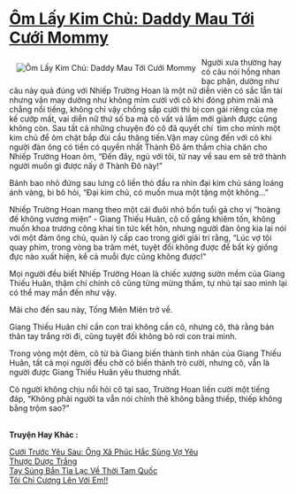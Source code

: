 <a href="https://utruyen.com/truyen/om-lay-kim-chu-daddy-mau-toi-cuoi-mommy/17431/" title="Ôm Lấy Kim Chủ: Daddy Mau Tới Cưới Mommy"><h1>Ôm Lấy Kim Chủ: Daddy Mau Tới Cưới Mommy</h1></a><div style="display:table"><img align="right" style="float: left; padding: 10px;" src="https://utruyen.com/images/story/200x260/om-lay-kim-chu-daddy-mau-toi-cuoi-mommy.jpg" alt="Ôm Lấy Kim Chủ: Daddy Mau Tới Cưới Mommy">Người xưa thường hay có câu nói hồng nhan bạc phận, dường như câu này quả đúng với Nhiếp Trường Hoan là một nữ diễn viên có sắc lẫn tài nhưng vận may dường như không mỉm cười với cô khi đóng phim mãi mà chẳng nổi tiếng, không chỉ vậy chồng sắp cưới thì bị con gái riêng của mẹ kế cướp mất, vai diễn nữ thứ số ba mà cô vất vả lắm mới giành được cũng không còn. Sau tất cả những chuyện đó cô đã quyết chí  tìm cho mình một kim chủ để ôm chặt bắp đùi cầu thăng tiến.Vận may cũng đến với cô khi người đàn ông có tiền có quyền nhất Thành Đô âm thầm chìa chân cho Nhiếp Trường Hoan ôm, “Đến đây, ngủ với tôi, từ nay về sau em sẽ trở thành người muốn gì được nấy ở Thành Đô này!”<p></p>Bánh bao nhỏ đứng sau lưng cô liền thò đầu ra nhìn đại kim chủ sáng loáng ánh vàng, bi bô hỏi, “Đại kim chủ, có muốn mua một tặng một không...”<p></p>Nhiếp Trường Hoan mang theo một cái đuôi nhỏ bốn tuổi gả cho vị “hoàng đế không vương miện” - Giang Thiếu Huân, cô cố gắng khiêm tốn, không muốn khoa trương công khai tin tức kết hôn, nhưng người đàn ông kia lại nói với một đám ông chủ, quản lý cấp cao trong giới giải trí rằng, “Lúc vợ tôi quay phim, trong vòng ba trăm mét, tuyệt đối không được để bất kỳ giống đực nào xuất hiện, kể cả muỗi đực cũng không được!”<p></p>Mọi người đều biết Nhiếp Trường Hoan là chiếc xương sườn mềm của Giang Thiếu Huân, thậm chí chính cô cũng từng mừng thầm, tự nhủ tại sao mình lại có thể may mắn đến như vậy.<p></p>Mãi cho đến sau này, Tống Miên Miên trở về.<p></p>Giang Thiếu Huân chỉ cần con trai không cần cô, nhưng cô, thà rằng bản thân tay trắng rời đi, cũng tuyệt đối không bỏ rơi con trai mình.<p></p>Trong vòng một đêm, cô từ bà Giang biến thành tình nhân của Giang Thiếu Huân, tất cả mọi người đều chờ cô biến thành trò cười, nhưng cô, vẫn là người được Giang Thiếu Huân yêu thương nhất.<p></p>Có người không chịu nổi hỏi cô tại sao, Trường Hoan liền cười một tiếng đáp, “Không phải người ta vẫn nói chính thê không bằng thiếp, thiếp không bằng trộm sao?”</div><p><br><b>Truyện Hay Khác :</b></p><a href="https://utruyen.com/truyen/cuoi-truoc-yeu-sau-ong-xa-phuc-hac-sung-vo-yeu/17410/" alt="Cưới Trước Yêu Sau: Ông Xã Phúc Hắc Sủng Vợ Yêu">Cưới Trước Yêu Sau: Ông Xã Phúc Hắc Sủng Vợ Yêu</a><br/><a href="https://www.wattpad.com/story/198125969-th%C6%B0%E1%BB%A3c-d%C6%B0%E1%BB%A3c-tr%E1%BA%AFng" alt=" Thược Dược Trắng"> Thược Dược Trắng</a><br/><a href="https://github.com/quanluxury/ngontinhhot/tree/master/truyenhay/17816/" alt="Tay Súng Bắn Tỉa Lạc Về Thời Tam Quốc">Tay Súng Bắn Tỉa Lạc Về Thời Tam Quốc</a><br/><a href="https://github.com/quanluxury/ngontinhhot/tree/master/truyenhay/16967/" alt="Tôi Chỉ Cương Lên Với Em!!">Tôi Chỉ Cương Lên Với Em!!</a><br/>